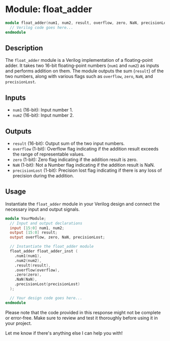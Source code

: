 
# Module: float_adder

```verilog
module float_adder(num1, num2, result, overflow, zero, NaN, precisionLost);
  // Verilog code goes here...
endmodule
```

## Description

The `float_adder` module is a Verilog implementation of a floating-point adder. It takes two 16-bit floating-point numbers (`num1` and `num2`) as inputs and performs addition on them. The module outputs the sum (`result`) of the two numbers, along with various flags such as `overflow`, `zero`, `NaN`, and `precisionLost`.

## Inputs

- `num1` (16-bit): Input number 1.
- `num2` (16-bit): Input number 2.

## Outputs

- `result` (16-bit): Output sum of the two input numbers.
- `overflow` (1-bit): Overflow flag indicating if the addition result exceeds the range of representable values.
- `zero` (1-bit): Zero flag indicating if the addition result is zero.
- `NaN` (1-bit): Not a Number flag indicating if the addition result is NaN.
- `precisionLost` (1-bit): Precision lost flag indicating if there is any loss of precision during the addition.

## Usage

Instantiate the `float_adder` module in your Verilog design and connect the necessary input and output signals.

```verilog
module YourModule;
  // Input and output declarations
  input [15:0] num1, num2;
  output [15:0] result;
  output overflow, zero, NaN, precisionLost;

  // Instantiate the float_adder module
  float_adder float_adder_inst (
    .num1(num1),
    .num2(num2),
    .result(result),
    .overflow(overflow),
    .zero(zero),
    .NaN(NaN),
    .precisionLost(precisionLost)
  );

  // Your design code goes here...
endmodule
```

Please note that the code provided in this response might not be complete or error-free. Make sure to review and test it thoroughly before using it in your project.

Let me know if there's anything else I can help you with!
